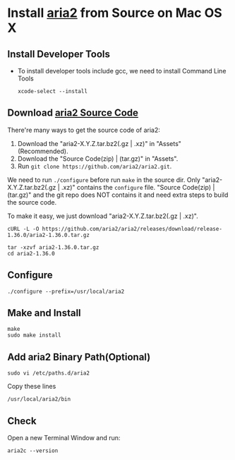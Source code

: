 # Install [aria2](https://github.com/aria2/aria2/) from Source on Mac OS X

## Install Developer Tools
* To install developer tools include gcc, we need to install Command Line Tools
  ```
  xcode-select --install
  ```

## Download [aria2 Source Code](https://github.com/aria2/aria2/releases)
There're many ways to get the source code of aria2:
1. Download the "aria2-X.Y.Z.tar.bz2(.gz | .xz)" in "Assets"(Recommended).
2. Download the "Source Code(zip) | (tar.gz)" in "Assets".
3. Run `git clone https://github.com/aria2/aria2.git`.

We need to run `./configure` before run `make` in the source dir.
Only "aria2-X.Y.Z.tar.bz2(.gz | .xz)" contains the `configure` file.
"Source Code(zip) | (tar.gz)" and the git repo does NOT contains it and need extra steps to build the source code.

To make it easy, we just download "aria2-X.Y.Z.tar.bz2(.gz | .xz)".

```
cURL -L -O https://github.com/aria2/aria2/releases/download/release-1.36.0/aria2-1.36.0.tar.gz
```

```
tar -xzvf aria2-1.36.0.tar.gz
cd aria2-1.36.0
```

## Configure
```
./configure --prefix=/usr/local/aria2
```

## Make and Install
```
make
sudo make install
```

## Add aria2 Binary Path(Optional)
```
sudo vi /etc/paths.d/aria2
```
Copy these lines
```
/usr/local/aria2/bin
```

## Check
Open a new Terminal Window and run:

```
aria2c --version
```
